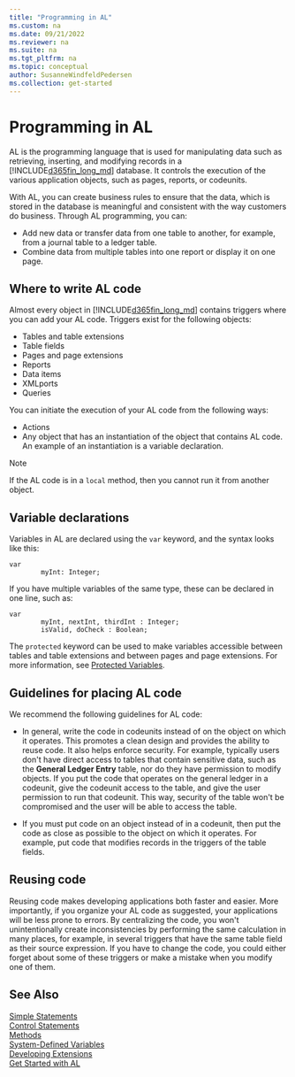 ```yaml
---
title: "Programming in AL"
ms.custom: na
ms.date: 09/21/2022
ms.reviewer: na
ms.suite: na
ms.tgt_pltfrm: na
ms.topic: conceptual
author: SusanneWindfeldPedersen
ms.collection: get-started
---
```


# Programming in AL

AL is the programming language that is used for manipulating data such as retrieving, inserting, and modifying records in a [!INCLUDE[d365fin_long_md](includes/d365fin_long_md.md)] database. It controls the execution of the various application objects, such as pages, reports, or codeunits.

With AL, you can create business rules to ensure that the data, which is stored in the database is meaningful and consistent with the way customers do business. Through AL programming, you can:

- Add new data or transfer data from one table to another, for example, from a journal table to a ledger table.
- Combine data from multiple tables into one report or display it on one page.

## Where to write AL code

Almost every object in [!INCLUDE[d365fin_long_md](includes/d365fin_long_md.md)] contains triggers where you can add your AL code. Triggers exist for the following objects:  

- Tables and table extensions
- Table fields  
- Pages and page extensions
- Reports
- Data items
- XMLports  
- Queries  

You can initiate the execution of your AL code from the following ways:  

- Actions  
- Any object that has an instantiation of the object that contains AL code. An example of an instantiation is a variable declaration.  

> [!NOTE]  
> If the AL code is in a `local` method, then you cannot run it from another object.  

## Variable declarations

Variables in AL are declared using the `var` keyword, and the syntax looks like this:

```AL
var
        myInt: Integer;
```

If you have multiple variables of the same type, these can be declared in one line, such as:

```AL
var
        myInt, nextInt, thirdInt : Integer;
        isValid, doCheck : Boolean;
```

The `protected` keyword can be used to make variables accessible between tables and table extensions and between pages and page extensions. For more information, see [Protected Variables](devenv-protected-variables.md).


## Guidelines for placing AL code  

We recommend the following guidelines for AL code:  

- In general, write the code in codeunits instead of on the object on which it operates. This promotes a clean design and provides the ability to reuse code. It also helps enforce security. For example, typically users don't have direct access to tables that contain sensitive data, such as the **General Ledger Entry** table, nor do they have permission to modify objects. If you put the code that operates on the general ledger in a codeunit, give the codeunit access to the table, and give the user permission to run that codeunit. This way, security of the table won't be compromised and the user will be able to access the table.  

- If you must put code on an object instead of in a codeunit, then put the code as close as possible to the object on which it operates. For example, put code that modifies records in the triggers of the table fields.  

## Reusing code  
Reusing code makes developing applications both faster and easier. More importantly, if you organize your AL code as suggested, your applications will be less prone to errors. By centralizing the code, you won't unintentionally create inconsistencies by performing the same calculation in many places, for example, in several triggers that have the same table field as their source expression. If you have to change the code, you could either forget about some of these triggers or make a mistake when you modify one of them.

## See Also
[Simple Statements](devenv-al-simple-statements.md)  
[Control Statements](devenv-al-control-statements.md)  
[Methods](devenv-al-methods.md)  
[System-Defined Variables](devenv-system-defined-variables.md)  
[Developing Extensions](devenv-dev-overview.md)  
[Get Started with AL](devenv-get-started.md)
